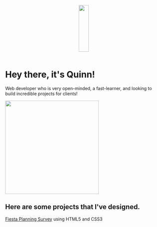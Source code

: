  <body>
  <header>
 <img align="middle" height="150px" width="25%" src="https://simg.nicepng.com/png/small/142-1423886_html5-css3-js-html-css-javascript.png">
  </header>
  <main>
    <h1>Hey there, it's Quinn!</h1>
      <p>Web developer who is very open-minded, a fast-learner, and looking to build incredible projects for clients!</p>
    <img height="300px"src="https://sdk.bitmoji.com/render/panel/20054902-102690400939_1-s5-v1.png?transparent=1&palette=1&scale=2">
    <h2>Here are some projects that I've designed.</h2>
    <p><a class="fiesta survey" href="https://83ecd1df-ceb3-4d55-a8bb-0ea34cbac19a-00-3itfoh81m4zy2.spock.replit.dev/">Fiesta Planning Survey</a> using HTML5 and CSS3</p>
   
   

  </main>
  
  </body>

